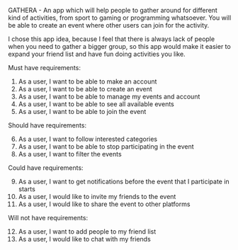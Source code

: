 GATHERA - An app which will help people to gather around for different kind of activities, from sport to gaming or programming whatsoever. You will be able to create an event where other users can join for the activity.

I chose this app idea, because I feel that there is always lack of people when you need to gather a bigger group, so this app would make it easier to expand your friend list and have fun doing activities you like. 

Must have requirements:

1. As a user, I want to be able to make an account
2. As a user, I want to be able to create an event
3. As a user, I want to be able to manage my events and account
4. As a user, I want to be able to see all available events
5. As a user, I want to be able to join the event

Should have requirements: 

6. As a user, I want to follow interested categories
7. As a user, I want to be able to stop participating in the event
8. As a user, I want to filter the events

Could have requirements:

9.  As a user, I want to get notifications before the event that I participate in starts
10. As a user, I would like to invite my friends to the event
11. As a user, I would like to share the event to other platforms


Will not have requirements:

12. As a user, I want to add people to my friend list
13. As a user, I would like to chat with my friends

